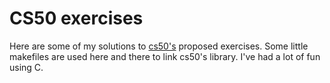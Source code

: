 # CS50 exercises

Here are some of my solutions to [cs50's](https://cs50.harvard.edu/x/2023/) proposed exercises.
Some little makefiles are used here and there to link cs50's library.
I've had a lot of fun using C.

